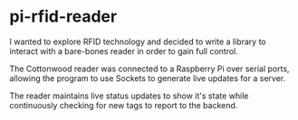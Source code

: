# pi-rfid-reader

I wanted to explore RFID technology and decided to write a library to interact with a bare-bones reader in order to gain full control.

The Cottonwood reader was connected to a Raspberry Pi over serial ports, allowing the program to use Sockets to generate live updates for a server.

The reader maintains live status updates to show it's state while continuously checking for new tags to report to the backend.

